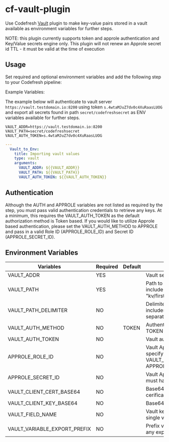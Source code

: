 # cf-vault-plugin

Use Codefresh [Vault](https://www.vaultproject.io) plugin to make key-value pairs stored in a vault available as environment variables for further steps.

NOTE: this plugin currently supports token and approle authentication and Key/Value secrets engine only. This plugin will not renew an Approle secret id TTL - it must be valid at the time of execution


## Usage

Set required and optional environment variables and add the following step to your Codefresh pipeline:

Example Variables:

The example below will authenticate to vault server `https://vault.testdomain.io:8200` using token `s.4wtaMJuZ7dv0c4XuRaasLUOG` and export all secrets found in path `secret/codefreshsecret` as ENV variables available for further steps.

```text
VAULT_ADDR=https://vault.testdomain.io:8200
VAULT_PATH=secret/codefreshsecret
VAULT_AUTH_TOKEN=s.4wtaMJuZ7dv0c4XuRaasLUOG
```


```yaml
---
  Vault_to_Env:
    title: Importing vault values
    type: vault
    arguments:
      VAULT_ADDR: ${{VAULT_ADDR}}
      VAULT_PATH: ${{VAULT_PATH}}
      VAULT_AUTH_TOKEN: ${{VAULT_AUTH_TOKEN}}
```
## Authentication

Although the AUTH and APPROLE variables are not listed as required by the step, you must pass valid authentication credentials to retrieve any keys. At a minimum, this requires the VAULT_AUTH_TOKEN as the default authorization method is Token based. If you would like to utilize Approle based authentication, please set the VAULT_AUTH_METHOD to APPROLE and pass in a valid Role ID (APPROLE_ROLE_ID) and Secret ID (APPROLE_SECRET_ID).

## Environment Variables

| Variables      | Required | Default | Description                                                                             |
|----------------|----------|---------|-----------------------------------------------------------------------------------------|
| VAULT_ADDR     | YES      |         | Vault server URI  |
| VAULT_PATH     | YES      |         | Path to secrets in vault. Can include multiple paths: "kv/firstpath;kv/secondpath"  |
| VAULT_PATH_DELIMITER  | NO  | | Delimiter if VAULT_PATH includes multiple paths separated by a delimiter  |
| VAULT_AUTH_METHOD | NO  | TOKEN | Authentication method: TOKEN OR APPROLE |
| VAULT_AUTH_TOKEN   | NO | | Vault authentication token |
| APPROLE_ROLE_ID | NO  | | Vault Approle Role ID (Must specify VAULT_AUTH_METHOD of APPROLE) |
| APPROLE_SECRET_ID | NO  | | Vault Approle Secret ID that must have a valid lease TTL  |
| VAULT_CLIENT_CERT_BASE64  | NO  | | Base64 encoded client cerificate |
| VAULT_CLIENT_KEY_BASE64 | NO  | | Base64 encoded client key |
| VAULT_FIELD_NAME  | NO  | | Vault key name to retrieve a single value |
| VAULT_VARIABLE_EXPORT_PREFIX  | NO  | | Prefix value that will prefix any exported values |                                                        
